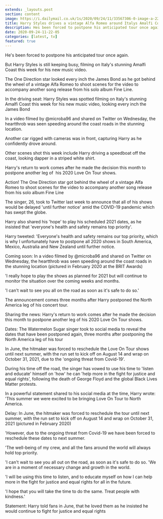 ```yaml
---
extends: _layouts.post
section: content
image: https://i.dailymail.co.uk/1s/2020/09/24/11/33567306-0-image-a-22_1600942250833.jpg 
title: Harry Styles drives a vintage Alfa Romeo around Italys Amalfi Coast for new music video  
description: Hes been forced to postpone his anticipated tour once again. 
date: 2020-09-24-11-22-05 
categories: [latest, tv] 
featured: true 
--- 
```

He's been forced to postpone his anticipated tour once again.

But Harry Styles is still keeping busy, filming on Italy's stunning Amalfi Coast this week for his new music video. 

The One Direction star looked every inch the James Bond as he got behind the wheel of a vintage Alfa Romeo to shoot scenes for the video to accompany another song release from his solo album Fine Line. 

In the driving seat: Harry Styles was spotted filming on Italy's stunning Amalfi Coast this week for his new music video, looking every inch the James Bond

In a video filmed by @microba96 and shared on Twitter on Wednesday, the heartthrob was seen speeding around the coast roads in the stunning location.

Another car rigged with cameras was in front, capturing Harry as he confidently drove around.

Other scenes shot this week include Harry driving a speedboat off the coast, looking dapper in a striped white shirt. 

Harry's return to work comes after he made the decision this month to postpone another leg of  his 2020 Love On Tour shows.  

Action! The One Direction star got behind the wheel of a vintage Alfa Romeo to shoot scenes for the video to accompany another song release from his solo album Fine Line

The singer, 26, took to Twitter last week to announce that all of his shows would be delayed 'until further notice' amid the COVID-19 pandemic which has swept the globe.

Harry also shared his 'hope' to play his scheduled 2021 dates, as he insisted that 'everyone's health and safety remains top priority'. 

Harry tweeted: 'Everyone's health and safety remains our top priority, which is why I unfortunately have to postpone all 2020 shows in South America, Mexico, Australia and New Zealand until further notice. 

Coming soon: In a video filmed by @microba96 and shared on Twitter on Wednesday, the heartthrob was seen speeding around the coast roads in the stunning location (pictured in February 2020 at the BRIT Awards)

'I really hope to play the shows as planned for 2021 but will continue to monitor the situation over the coming weeks and months.

'I can't wait to see you all on the road as soon as it's safe to do so.'

The announcement comes three months after Harry postponed the North America leg of his concert tour. 

Sharing the news: Harry's return to work comes after he made the decision this month to postpone another leg of his 2020 Love On Tour shows.

Dates: The Watermelon Sugar singer took to social media to reveal the dates that have been postponed again, three months after postponing the North America leg of his tour

In June, the hitmaker was forced to reschedule the Love On Tour shows until next summer, with the run set to kick off on August 14 and wrap on October 31, 2021, due to the 'ongoing threat from Covid-19'.

During his time off the road, the singer has vowed to use his time to 'listen and educate' himself on 'how' he can 'help more in the fight for justice and equal rights', following the death of George Floyd and the global Black Lives Matter protests.

In a powerful statement shared to his social media at the time, Harry wrote: 'This summer we were excited to be bringing Love On Tour to North America.

Delay: In June, the hitmaker was forced to reschedule the tour until next summer, with the run set to kick off on August 14 and wrap on October 31, 2021 (pictured in February 2020) 

'However, due to the ongoing threat from Covid-19 we have been forced to reschedule these dates to next summer. 

'The well-being of my crew, and all the fans around the world will always hold top priority.

'I can't wait to see you all out on the road, as soon as it's safe to do so. 'We are in a moment of necessary change and growth in the world. 

'I will be using this time to listen, and to educate myself on how I can help more in the fight for justice and equal rights for all in the future.

'I hope that you will take the time to do the same. Treat people with kindness.'



Statement: Harry told fans in June, that he loved them as he insisted he would continue to fight for justice and equal rights

